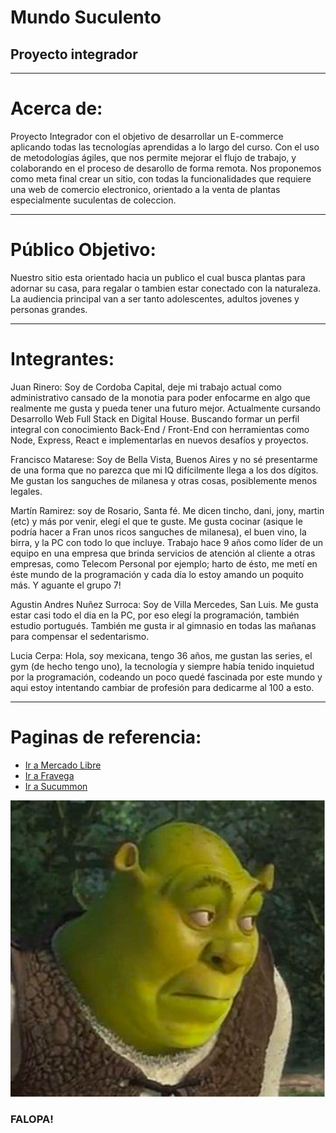 # Mundo Suculento
<h2> Proyecto integrador </h2>

-----------------------------------------------------------------------
# Acerca de:

Proyecto Integrador con el objetivo de desarrollar un E-commerce aplicando todas las tecnologías aprendidas a lo largo del curso. Con el uso de metodologías ágiles, que nos permite mejorar el flujo de trabajo, y colaborando en el proceso de desarollo de forma remota. Nos proponemos como meta final crear un sitio, con todas la funcionalidades que requiere una web de comercio electronico, orientado a la venta de plantas especialmente suculentas de coleccion.

-----------------------------------------------------------------------
# Público Objetivo:

Nuestro sitio esta orientado hacia un publico el cual busca plantas para adornar su casa, para regalar o tambien estar conectado con la naturaleza. La audiencia principal van a ser tanto adolescentes, adultos jovenes y personas grandes.
 
-----------------------------------------------------------------------
# Integrantes:

Juan Rinero: Soy de Cordoba Capital, deje mi trabajo actual como administrativo cansado de la monotia para poder enfocarme en algo que realmente me gusta y pueda tener una futuro mejor. Actualmente cursando Desarrollo Web Full Stack en Digital House. Buscando formar un perfil integral con conocimiento Back-End / Front-End con herramientas como Node, Express, React e implementarlas en nuevos desafíos y proyectos.

Francisco Matarese: Soy de Bella Vista, Buenos Aires y no sé presentarme de una forma que no parezca que mi IQ difícilmente llega a los dos dígitos. Me gustan los sanguches de milanesa y otras cosas, posiblemente menos legales.

Martín Ramirez: soy de Rosario, Santa fé. Me dicen tincho, dani, jony, martin (etc) y más por venir, elegí el que te guste. Me gusta cocinar (asique le podría hacer a Fran unos ricos sanguches de milanesa), el buen vino, la birra, y la PC con todo lo que incluye. Trabajo hace 9 años como líder de un equipo en una empresa que brinda servicios de atención al cliente a otras empresas, como Telecom Personal por ejemplo; harto de ésto, me metí en éste mundo de la programación y cada día lo estoy amando un poquito más. Y aguante el grupo 7!

Agustin Andres Nuñez Surroca: Soy de Villa Mercedes, San Luis. Me gusta estar casi todo el dia en la PC, por eso elegí la programación, también estudio portugués. También me gusta ir al gimnasio en todas las mañanas para compensar el sedentarismo.

Lucia Cerpa: Hola, soy mexicana, tengo 36 años, me gustan las series, el gym (de hecho tengo uno), la tecnología y siempre había tenido inquietud por la programación, codeando un poco quedé fascinada por este mundo y aqui estoy intentando cambiar de profesión para dedicarme al 100 a esto.


-----------------------------------------------------------------------
# Paginas de referencia:



* <a href="https://www.mercadolibre.com.ar"> Ir a Mercado Libre </a>
* <a href="https://www.fravega.com"> Ir a Fravega </a>
* <a href="https://succumom.com"> Ir a Sucummon </a>


![](Shrek.jpg)
### FALOPA!
